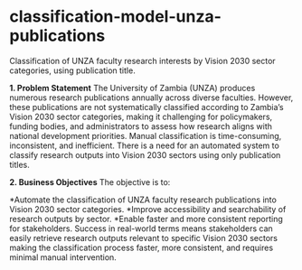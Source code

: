 # classification-model-unza-publications
Classification of UNZA faculty research interests by Vision 2030 sector categories, using publication title. 

**1. Problem Statement**
The University of Zambia (UNZA) produces numerous research publications annually across diverse faculties. However, these publications are not systematically classified according to Zambia’s Vision 2030 sector categories, making it challenging for policymakers, funding bodies, and administrators to assess how research aligns with national development priorities. Manual classification is time-consuming, inconsistent, and inefficient. There is a need for an automated system to classify research outputs into Vision 2030 sectors using only publication titles.

**2. Business Objectives**
The objective is to:

  *Automate the classification of UNZA faculty research publications into Vision 2030 sector categories.
  *Improve accessibility and searchability of research outputs by sector.
  *Enable faster and more consistent reporting for stakeholders.
Success in real-world terms means stakeholders can easily retrieve research outputs relevant to specific Vision 2030 sectors making the classification process faster, more consistent, and requires minimal manual intervention.
